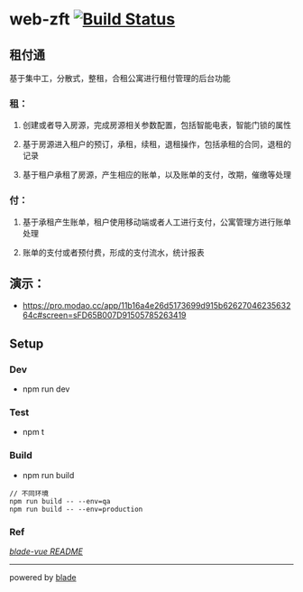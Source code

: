 # web-zft [![Build Status](https://travis-ci.org/cloudenergy/web-zft.svg?branch=develop)](https://travis-ci.org/cloudenergy/web-zft)

## 租付通
基于集中工，分散式，整租，合租公寓进行租付管理的后台功能
 
### 租：

 1. 创建或者导入房源，完成房源相关参数配置，包括智能电表，智能门锁的属性

 1. 基于房源进入租户的预订，承租，续租，退租操作，包括承租的合同，退租的记录

 1. 基于租户承租了房源，产生相应的账单，以及账单的支付，改期，催缴等处理

### 付：

 1. 基于承租产生账单，租户使用移动端或者人工进行支付，公寓管理方进行账单处理

 1. 账单的支付或者预付费，形成的支付流水，统计报表


## 演示： 

- https://pro.modao.cc/app/11b16a4e26d5173699d915b6262704623563264c#screen=sFD65B007D91505785263419 


## Setup


### Dev

- npm run dev

### Test

- npm t

### Build

- npm run build

```
// 不同环境
npm run build -- --env=qa
npm run build -- --env=production
```

### Ref

*[blade-vue README](https://doctorwork.github.io/blade-vue/#/)*



---
powered by [blade](https://github.com/doctorwork/blade-vue)
